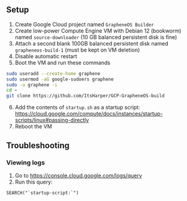 ## Setup

1. Create Google Cloud project named `GrapheneOS Builder`
2. Create low-power Compute Engine VM with Debian 12 (bookworm) named `source-downloader` (10 GB balanced persistent disk is fine)
3. Attach a second blank 100GB balanced persistent disk named `grapheneos-build-1` (must be kept on VM deletion)
4. Disable automatic restart
5. Boot the VM and run these commands
```bash
sudo useradd --create-home graphene
sudo usermod -aG google-sudoers graphene
sudo -u graphene -i
cd ~
git clone https://github.com/ItsHarper/GCP-GrapheneOS-build
```
6. Add the contents of `startup.sh` as a startup script: https://cloud.google.com/compute/docs/instances/startup-scripts/linux#passing-directly
7. Reboot the VM

## Troubleshooting

### Viewing logs

1. Go to https://console.cloud.google.com/logs/query
2. Run this query:
```
SEARCH("`startup-script:`")
```
